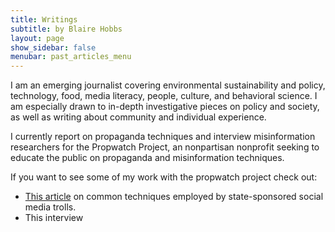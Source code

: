 ```yaml
---
title: Writings
subtitle: by Blaire Hobbs
layout: page
show_sidebar: false
menubar: past_articles_menu
---
```


I am an emerging journalist covering environmental sustainability and policy, technology, food, media literacy, people, culture, and behavioral science. I am especially drawn to in-depth investigative pieces on policy and society, as well as writing about community and individual experience. 

I currently report on propaganda techniques and interview misinformation researchers for the Propwatch Project, an nonpartisan nonprofit seeking to educate the public on propaganda and misinformation techniques.

If you want to see some of my work with the propwatch project check out: 

- [This article](https://www.propwatch.org/article.php?id=295) on common techniques employed by state-sponsored social media trolls.
- This interview

